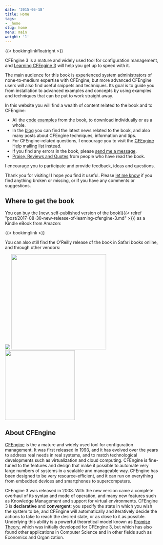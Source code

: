 ```yaml
---
date: '2015-05-18'
title: Home
tags:
- _home
slug: home
menu: main
weight: '1'
---
```


{{< bookimglinkfloatright >}}

CFEngine 3 is a mature and widely used tool for configuration
management, and <a target="_blank"
href="https://www.amazon.com/gp/product/B07562BSWG/ref=as_li_tl?ie=UTF8&camp=1789&creative=9325&creativeASIN=B07562BSWG&linkCode=as2&tag=zzamboni-20&linkId=01f41bb6ae8e836c2b8cf1aa5ff3be29">Learning
CFEngine 3</a><img
src="//ir-na.amazon-adsystem.com/e/ir?t=zzamboni-20&l=am2&o=1&a=B07562BSWG"
width="1" height="1" border="0" alt="" style="border:none !important;
margin:0px !important;" /> will help you get up to speed with it.

The main audience for this book is experienced system administrators
of none-to-medium expertise with CFEngine, but more advanced CFEngine
users will also find useful snippets and techniques. Its goal is to
guide you from installation to advanced examples and concepts by using
examples and techniques that can be put to work straight away.

In this website you will find a wealth of content related to the book
and to CFEngine:

* All the [code examples](/the-code) from the book, to download
  individually or as a whole.
* In the [blog](/blog) you can find the latest news related to the
  book, and also many posts about CFEngine techniques, information and
  tips.
* For CFEngine-related questions, I encourage you to visit the
  [CFEngine Help mailing
  list](https://groups.google.com/forum/#!forum/help-cfengine)
  instead.
* If you find any errors in the book, please [send me a
  message](/contact).
* [Praise, Reviews and Quotes](/the-raves) from people who have read
  the book.

I encourage you to participate and provide feedback, ideas and
questions.

Thank you for visiting! I hope you find it useful. Please [let me
know](/contact) if you find anything broken or missing, or if you have
any comments or suggestions.

## Where to get the book

You can buy the [new, self-published version of the book]({{< relref "post/2017-08-30-new-release-of-learning-cfengine-3.md" >}}) as a Kindle eBook from Amazon:

{{< bookimglink >}}

You can also still find the O'Reilly release of the book in Safari
books online, and through other vendors:

 <a href='https://www.safaribooksonline.com/library/view/learning-cfengine-3/9781449334536/'><img hash='2854f63e6112d76fdc5785892c404fd9' src='/note/86339fd3-3e6a-4c23-a630-120c7cbd3aab/img/2854f63e6112d76fdc5785892c404fd9/2854f63e6112d76fdc5785892c404fd9.png' style='font-family: Quattrocento Sans; font-size: 20px; color: rgb(81, 81, 81); box-sizing: border-box; font-variant-ligatures: normal; font-variant-caps: normal; letter-spacing: normal; orphans: 2; text-indent: 0px; text-transform: none; white-space: normal; widows: 2; word-spacing: 0px; -webkit-text-stroke-width: 0px;' type='image/png'/></a> <a href="https://www.amazon.com/gp/product/1449312209/ref=as_li_tl?ie=UTF8&camp=1789&creative=9325&creativeASIN=1449312209&linkCode=as2&tag=zzamboni-20&linkId=029dda21948bbea2180b80d08c2ff701"><img hash='8f5ef929a29ff734dd60b2b155d082be' src='/note/86339fd3-3e6a-4c23-a630-120c7cbd3aab/img/8f5ef929a29ff734dd60b2b155d082be/8f5ef929a29ff734dd60b2b155d082be.png' type='image/png' width='311'/></a><img src="//ir-na.amazon-adsystem.com/e/ir?t=zzamboni-20&l=am2&o=1&a=1449312209" width="1" height="1" border="0" alt="" style="border:none !important; margin:0px !important;" /> <a href='https://www.barnesandnoble.com/w/learning-cfengine-3-diego-martin-zamboni/1110856686?ean=9781449312206'><img hash='185e635d9ef473423bdd7ba249821e73' src='/note/86339fd3-3e6a-4c23-a630-120c7cbd3aab/img/185e635d9ef473423bdd7ba249821e73/185e635d9ef473423bdd7ba249821e73.png' type='image/png' width='228'/></a>

## About CFEngine

[CFEngine](http://cfengine.com/) is the a mature and widely used tool
for configuration management. It was first released in 1993, and it
has evolved over the years to address real needs in real systems, and
to match technological developments such as virtualization and cloud
computing. CFEngine is fine-tuned to the features and design that make
it possible to automate very large numbers of systems in a scalable
and manageable way. CFEngine has been designed to be very
resource-efficient, and it can run on everything from embedded devices
and smartphones to supercomputers.

CFEngine 3 was released in 2008. With the new version came a complete
overhaul of its syntax and mode of operation, and many new features
such as Knowledge Management and support for virtual
environments. CFEngine 3 is **declarative** and **convergent**: you
specify the state in which you wish the system to be, and CFEngine
will automatically and iteratively decide the actions to take to reach
the desired state, or as close to it as possible. Underlying this
ability is a powerful theoretical model known as [Promise
Theory](http://en.wikipedia.org/wiki/Promise_theory), which was
initially developed for CFEngine 3, but which has also found other
applications in Computer Science and in other fields such as Economics
and Organization.

